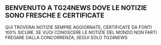 ## BENVENUTO A TG24NEWS DOVE LE NOTIZIE SONO FRESCHE E CERTIFICATE

QUI TROVERAI NOTIZIE SEMPRE AGGIORNATE, CERTIFICATE DA FONTI 100% SICURE. SE VUOI CONOSCERE LE NOTIZIE DEL MONDO NON FARTI FREGARE DALLA CONCORRENZA, SEGUI SOLO TG24NEWS
